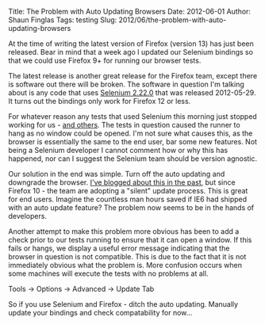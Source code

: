 Title: The Problem with Auto Updating Browsers
Date: 2012-06-01
Author: Shaun Finglas
Tags: testing
Slug: 2012/06/the-problem-with-auto-updating-browsers

At the time of writing the latest version of Firefox (version 13) has
just been released. Bear in mind that a week ago I updated our Selenium
bindings so that we could use Firefox 9+ for running our browser tests.

The latest release is another great release for the Firefox team, except
there is software out there will be broken. The software in question I'm
talking about is any code that uses [Selenium
2.22.0](http://seleniumhq.org/download/) that was released 2012-05-29.
It turns out the bindings only work for Firefox 12 or less.

For whatever reason any tests that used Selenium this morning just
stopped working for us - [and
others](http://groups.google.com/group/selenium-users/browse_thread/thread/83a7895693364c3a).
The tests in question caused the runner to hang as no window could be
opened. I'm not sure what causes this, as the browser is essentially the
same to the end user, bar some new features. Not being a Selenium
developer I cannot comment how or why this has happened, nor can I
suggest the Selenium team should be version agnostic.

Our solution in the end was simple. Turn off the auto updating and
downgrade the browser. [I've blogged about this in the
past](http://blog.shaunfinglas.co.uk/2011/12/how-to-achieve-more-stable-end-to-end.html),
but since Firefox 10 - the team are adopting a "silent" update process.
This is great for end users. Imagine the countless man hours saved if
IE6 had shipped with an auto update feature? The problem now seems to be
in the hands of developers.

Another attempt to make this problem more obvious has been to add a
check prior to our tests running to ensure that it can open a window. If
this fails or hangs, we display a useful error message indicating that
the browser in question is not compatible. This is due to the fact that
it is not immediately obvious what the problem is. More confusion occurs
when some machines will execute the tests with no problems at all.

Tools -&gt; Options -&gt; Advanced -&gt; Update Tab

So if you use Selenium and Firefox - ditch the auto updating. Manually
update your bindings and check compatability for now...